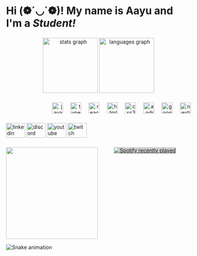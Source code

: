 <h1 align="left">Hi (❁´◡`❁)! My name is <b>Aayu</b> and I'm a <i>Student!</i></h1>

###

<div align="center">
  <img src="https://github-readme-stats.vercel.app/api?username=JUCILY117&hide_title=false&hide_rank=false&show_icons=true&include_all_commits=true&count_private=true&disable_animations=false&theme=dracula&locale=en&hide_border=false" height="150" alt="stats graph" />
  <img src="https://github-readme-stats.vercel.app/api/top-langs?username=JUCILY117&locale=en&hide_title=false&layout=compact&card_width=320&langs_count=5&theme=dark&hide_border=false&custom_title=Languages%20I%20use" height="150" alt="languages graph" />
</div>

###

<div align="right">
  <img src="https://cdn.jsdelivr.net/gh/devicons/devicon/icons/javascript/javascript-original.svg" height="30" alt="javascript logo" />
  <img width="12" />
  <img src="https://cdn.jsdelivr.net/gh/devicons/devicon/icons/typescript/typescript-original.svg" height="30" alt="typescript logo" />
  <img width="12" />
  <img src="https://cdn.jsdelivr.net/gh/devicons/devicon/icons/react/react-original.svg" height="30" alt="react logo" />
  <img width="12" />
  <img src="https://cdn.jsdelivr.net/gh/devicons/devicon/icons/html5/html5-original.svg" height="30" alt="html5 logo" />
  <img width="12" />
  <img src="https://cdn.jsdelivr.net/gh/devicons/devicon/icons/css3/css3-original.svg" height="30" alt="css3 logo" />
  <img width="12" />
  <img src="https://cdn.jsdelivr.net/gh/devicons/devicon/icons/androidstudio/androidstudio-original.svg" height="30" alt="androidstudio logo" />
  <img width="12" />
  <img src="https://cdn.jsdelivr.net/gh/devicons/devicon/icons/googlecloud/googlecloud-original.svg" height="30" alt="googlecloud logo" />
  <img width="12" />
  <img src="https://cdn.jsdelivr.net/gh/devicons/devicon/icons/nextjs/nextjs-original.svg" height="30" alt="nextjs logo" />
</div>

###

<div align="left">
  <img src="https://raw.githubusercontent.com/maurodesouza/profile-readme-generator/master/src/assets/icons/social/linkedin/default.svg" width="52" height="40" alt="linkedin logo" />
  <img src="https://raw.githubusercontent.com/maurodesouza/profile-readme-generator/master/src/assets/icons/social/discord/default.svg" width="52" height="40" alt="discord logo" />
  <img src="https://raw.githubusercontent.com/maurodesouza/profile-readme-generator/master/src/assets/icons/social/youtube/default.svg" width="52" height="40" alt="youtube logo" />
  <img src="https://raw.githubusercontent.com/maurodesouza/profile-readme-generator/master/src/assets/icons/social/twitch/default.svg" width="52" height="40" alt="twitch logo" />
</div>

###

<img align="left" height="250" src="https://media.tenor.com/UePqw3aFDY8AAAAM/emma-myers-wednesday-netflix.gif" />

###

<div align="center">
  <a href="https://open.spotify.com/user/ctcv9kcrrch2lf4xra023d4f7">
    <img src="https://spotify-recently-played-readme.vercel.app/api?user=ctcv9kcrrch2lf4xra023d4f7&count=3&unique=true" alt="Spotify recently played" style="background-color:#ccc;" target="_blank"/>
  </a>
</div>

###

<br clear="both">

![Snake animation](https://github.com/JUCILY117/JUCILY117/blob/output/github-contribution-grid-snake.svg)
